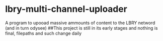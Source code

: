 # lbry-multi-channel-uploader
A program to upooad massive ammounts of content to the LBRY netword (and in turn odysee)
##This project is still in its early stages and nothing is final, filepaths and such change daily
